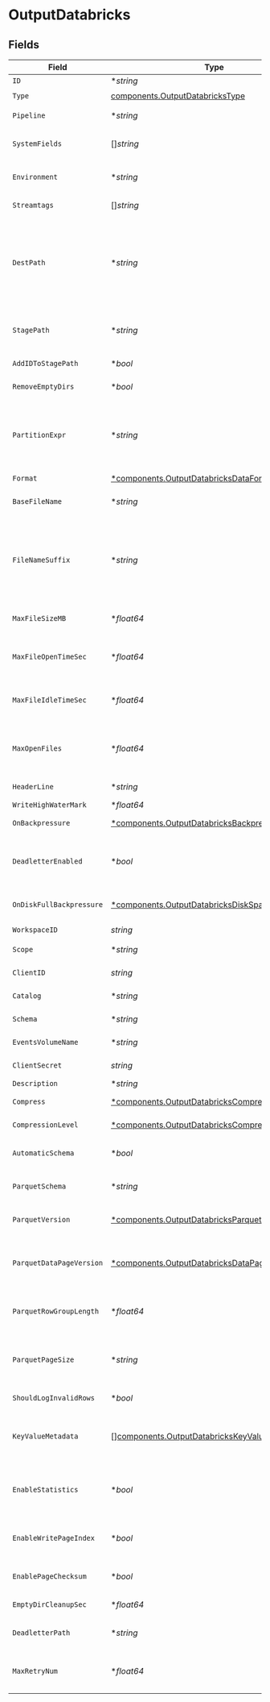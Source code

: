 # OutputDatabricks


## Fields

| Field                                                                                                                                                                                                                                                                          | Type                                                                                                                                                                                                                                                                           | Required                                                                                                                                                                                                                                                                       | Description                                                                                                                                                                                                                                                                    |
| ------------------------------------------------------------------------------------------------------------------------------------------------------------------------------------------------------------------------------------------------------------------------------ | ------------------------------------------------------------------------------------------------------------------------------------------------------------------------------------------------------------------------------------------------------------------------------ | ------------------------------------------------------------------------------------------------------------------------------------------------------------------------------------------------------------------------------------------------------------------------------ | ------------------------------------------------------------------------------------------------------------------------------------------------------------------------------------------------------------------------------------------------------------------------------ |
| `ID`                                                                                                                                                                                                                                                                           | **string*                                                                                                                                                                                                                                                                      | :heavy_minus_sign:                                                                                                                                                                                                                                                             | Unique ID for this output                                                                                                                                                                                                                                                      |
| `Type`                                                                                                                                                                                                                                                                         | [components.OutputDatabricksType](../../models/components/outputdatabrickstype.md)                                                                                                                                                                                             | :heavy_check_mark:                                                                                                                                                                                                                                                             | N/A                                                                                                                                                                                                                                                                            |
| `Pipeline`                                                                                                                                                                                                                                                                     | **string*                                                                                                                                                                                                                                                                      | :heavy_minus_sign:                                                                                                                                                                                                                                                             | Pipeline to process data before sending out to this output                                                                                                                                                                                                                     |
| `SystemFields`                                                                                                                                                                                                                                                                 | []*string*                                                                                                                                                                                                                                                                     | :heavy_minus_sign:                                                                                                                                                                                                                                                             | Fields to automatically add to events, such as cribl_pipe. Supports wildcards.                                                                                                                                                                                                 |
| `Environment`                                                                                                                                                                                                                                                                  | **string*                                                                                                                                                                                                                                                                      | :heavy_minus_sign:                                                                                                                                                                                                                                                             | Optionally, enable this config only on a specified Git branch. If empty, will be enabled everywhere.                                                                                                                                                                           |
| `Streamtags`                                                                                                                                                                                                                                                                   | []*string*                                                                                                                                                                                                                                                                     | :heavy_minus_sign:                                                                                                                                                                                                                                                             | Tags for filtering and grouping in @{product}                                                                                                                                                                                                                                  |
| `DestPath`                                                                                                                                                                                                                                                                     | **string*                                                                                                                                                                                                                                                                      | :heavy_minus_sign:                                                                                                                                                                                                                                                             | Optional path to prepend to files before uploading. Must be a JavaScript expression (which can evaluate to a constant value), enclosed in quotes or backticks. Can be evaluated only at init time. Example referencing a Global Variable: `myEventsVolumePath-${C.vars.myVar}` |
| `StagePath`                                                                                                                                                                                                                                                                    | **string*                                                                                                                                                                                                                                                                      | :heavy_minus_sign:                                                                                                                                                                                                                                                             | Filesystem location in which to buffer files before compressing and moving to final destination. Use performant, stable storage.                                                                                                                                               |
| `AddIDToStagePath`                                                                                                                                                                                                                                                             | **bool*                                                                                                                                                                                                                                                                        | :heavy_minus_sign:                                                                                                                                                                                                                                                             | Add the Output ID value to staging location                                                                                                                                                                                                                                    |
| `RemoveEmptyDirs`                                                                                                                                                                                                                                                              | **bool*                                                                                                                                                                                                                                                                        | :heavy_minus_sign:                                                                                                                                                                                                                                                             | Remove empty staging directories after moving files                                                                                                                                                                                                                            |
| `PartitionExpr`                                                                                                                                                                                                                                                                | **string*                                                                                                                                                                                                                                                                      | :heavy_minus_sign:                                                                                                                                                                                                                                                             | JavaScript expression defining how files are partitioned and organized. Default is date-based. If blank, Stream will fall back to the event's __partition field value – if present – otherwise to each location's root directory.                                              |
| `Format`                                                                                                                                                                                                                                                                       | [*components.OutputDatabricksDataFormat](../../models/components/outputdatabricksdataformat.md)                                                                                                                                                                                | :heavy_minus_sign:                                                                                                                                                                                                                                                             | Format of the output data                                                                                                                                                                                                                                                      |
| `BaseFileName`                                                                                                                                                                                                                                                                 | **string*                                                                                                                                                                                                                                                                      | :heavy_minus_sign:                                                                                                                                                                                                                                                             | JavaScript expression to define the output filename prefix (can be constant)                                                                                                                                                                                                   |
| `FileNameSuffix`                                                                                                                                                                                                                                                               | **string*                                                                                                                                                                                                                                                                      | :heavy_minus_sign:                                                                                                                                                                                                                                                             | JavaScript expression to define the output filename suffix (can be constant).  The `__format` variable refers to the value of the `Data format` field (`json` or `raw`).  The `__compression` field refers to the kind of compression being used (`none` or `gzip`).           |
| `MaxFileSizeMB`                                                                                                                                                                                                                                                                | **float64*                                                                                                                                                                                                                                                                     | :heavy_minus_sign:                                                                                                                                                                                                                                                             | Maximum uncompressed output file size. Files of this size will be closed and moved to final output location.                                                                                                                                                                   |
| `MaxFileOpenTimeSec`                                                                                                                                                                                                                                                           | **float64*                                                                                                                                                                                                                                                                     | :heavy_minus_sign:                                                                                                                                                                                                                                                             | Maximum amount of time to write to a file. Files open for longer than this will be closed and moved to final output location.                                                                                                                                                  |
| `MaxFileIdleTimeSec`                                                                                                                                                                                                                                                           | **float64*                                                                                                                                                                                                                                                                     | :heavy_minus_sign:                                                                                                                                                                                                                                                             | Maximum amount of time to keep inactive files open. Files open for longer than this will be closed and moved to final output location.                                                                                                                                         |
| `MaxOpenFiles`                                                                                                                                                                                                                                                                 | **float64*                                                                                                                                                                                                                                                                     | :heavy_minus_sign:                                                                                                                                                                                                                                                             | Maximum number of files to keep open concurrently. When exceeded, @{product} will close the oldest open files and move them to the final output location.                                                                                                                      |
| `HeaderLine`                                                                                                                                                                                                                                                                   | **string*                                                                                                                                                                                                                                                                      | :heavy_minus_sign:                                                                                                                                                                                                                                                             | If set, this line will be written to the beginning of each output file                                                                                                                                                                                                         |
| `WriteHighWaterMark`                                                                                                                                                                                                                                                           | **float64*                                                                                                                                                                                                                                                                     | :heavy_minus_sign:                                                                                                                                                                                                                                                             | Buffer size used to write to a file                                                                                                                                                                                                                                            |
| `OnBackpressure`                                                                                                                                                                                                                                                               | [*components.OutputDatabricksBackpressureBehavior](../../models/components/outputdatabricksbackpressurebehavior.md)                                                                                                                                                            | :heavy_minus_sign:                                                                                                                                                                                                                                                             | How to handle events when all receivers are exerting backpressure                                                                                                                                                                                                              |
| `DeadletterEnabled`                                                                                                                                                                                                                                                            | **bool*                                                                                                                                                                                                                                                                        | :heavy_minus_sign:                                                                                                                                                                                                                                                             | If a file fails to move to its final destination after the maximum number of retries, move it to a designated directory to prevent further errors                                                                                                                              |
| `OnDiskFullBackpressure`                                                                                                                                                                                                                                                       | [*components.OutputDatabricksDiskSpaceProtection](../../models/components/outputdatabricksdiskspaceprotection.md)                                                                                                                                                              | :heavy_minus_sign:                                                                                                                                                                                                                                                             | How to handle events when disk space is below the global 'Min free disk space' limit                                                                                                                                                                                           |
| `WorkspaceID`                                                                                                                                                                                                                                                                  | *string*                                                                                                                                                                                                                                                                       | :heavy_check_mark:                                                                                                                                                                                                                                                             | Databricks workspace ID                                                                                                                                                                                                                                                        |
| `Scope`                                                                                                                                                                                                                                                                        | **string*                                                                                                                                                                                                                                                                      | :heavy_minus_sign:                                                                                                                                                                                                                                                             | OAuth scope for Unity Catalog authentication                                                                                                                                                                                                                                   |
| `ClientID`                                                                                                                                                                                                                                                                     | *string*                                                                                                                                                                                                                                                                       | :heavy_check_mark:                                                                                                                                                                                                                                                             | OAuth client ID for Unity Catalog authentication                                                                                                                                                                                                                               |
| `Catalog`                                                                                                                                                                                                                                                                      | **string*                                                                                                                                                                                                                                                                      | :heavy_minus_sign:                                                                                                                                                                                                                                                             | Name of the catalog to use for the output                                                                                                                                                                                                                                      |
| `Schema`                                                                                                                                                                                                                                                                       | **string*                                                                                                                                                                                                                                                                      | :heavy_minus_sign:                                                                                                                                                                                                                                                             | Name of the catalog schema to use for the output                                                                                                                                                                                                                               |
| `EventsVolumeName`                                                                                                                                                                                                                                                             | **string*                                                                                                                                                                                                                                                                      | :heavy_minus_sign:                                                                                                                                                                                                                                                             | Name of the events volume in Databricks                                                                                                                                                                                                                                        |
| `ClientSecret`                                                                                                                                                                                                                                                                 | *string*                                                                                                                                                                                                                                                                       | :heavy_check_mark:                                                                                                                                                                                                                                                             | OAuth client secret for Unity Catalog authentication                                                                                                                                                                                                                           |
| `Description`                                                                                                                                                                                                                                                                  | **string*                                                                                                                                                                                                                                                                      | :heavy_minus_sign:                                                                                                                                                                                                                                                             | N/A                                                                                                                                                                                                                                                                            |
| `Compress`                                                                                                                                                                                                                                                                     | [*components.OutputDatabricksCompression](../../models/components/outputdatabrickscompression.md)                                                                                                                                                                              | :heavy_minus_sign:                                                                                                                                                                                                                                                             | Data compression format to apply to HTTP content before it is delivered                                                                                                                                                                                                        |
| `CompressionLevel`                                                                                                                                                                                                                                                             | [*components.OutputDatabricksCompressionLevel](../../models/components/outputdatabrickscompressionlevel.md)                                                                                                                                                                    | :heavy_minus_sign:                                                                                                                                                                                                                                                             | Compression level to apply before moving files to final destination                                                                                                                                                                                                            |
| `AutomaticSchema`                                                                                                                                                                                                                                                              | **bool*                                                                                                                                                                                                                                                                        | :heavy_minus_sign:                                                                                                                                                                                                                                                             | Automatically calculate the schema based on the events of each Parquet file generated                                                                                                                                                                                          |
| `ParquetSchema`                                                                                                                                                                                                                                                                | **string*                                                                                                                                                                                                                                                                      | :heavy_minus_sign:                                                                                                                                                                                                                                                             | To add a new schema, navigate to Processing > Knowledge > Parquet Schemas                                                                                                                                                                                                      |
| `ParquetVersion`                                                                                                                                                                                                                                                               | [*components.OutputDatabricksParquetVersion](../../models/components/outputdatabricksparquetversion.md)                                                                                                                                                                        | :heavy_minus_sign:                                                                                                                                                                                                                                                             | Determines which data types are supported and how they are represented                                                                                                                                                                                                         |
| `ParquetDataPageVersion`                                                                                                                                                                                                                                                       | [*components.OutputDatabricksDataPageVersion](../../models/components/outputdatabricksdatapageversion.md)                                                                                                                                                                      | :heavy_minus_sign:                                                                                                                                                                                                                                                             | Serialization format of data pages. Note that some reader implementations use Data page V2's attributes to work more efficiently, while others ignore it.                                                                                                                      |
| `ParquetRowGroupLength`                                                                                                                                                                                                                                                        | **float64*                                                                                                                                                                                                                                                                     | :heavy_minus_sign:                                                                                                                                                                                                                                                             | The number of rows that every group will contain. The final group can contain a smaller number of rows.                                                                                                                                                                        |
| `ParquetPageSize`                                                                                                                                                                                                                                                              | **string*                                                                                                                                                                                                                                                                      | :heavy_minus_sign:                                                                                                                                                                                                                                                             | Target memory size for page segments, such as 1MB or 128MB. Generally, lower values improve reading speed, while higher values improve compression.                                                                                                                            |
| `ShouldLogInvalidRows`                                                                                                                                                                                                                                                         | **bool*                                                                                                                                                                                                                                                                        | :heavy_minus_sign:                                                                                                                                                                                                                                                             | Log up to 3 rows that @{product} skips due to data mismatch                                                                                                                                                                                                                    |
| `KeyValueMetadata`                                                                                                                                                                                                                                                             | [][components.OutputDatabricksKeyValueMetadatum](../../models/components/outputdatabrickskeyvaluemetadatum.md)                                                                                                                                                                 | :heavy_minus_sign:                                                                                                                                                                                                                                                             | The metadata of files the Destination writes will include the properties you add here as key-value pairs. Useful for tagging. Examples: "key":"OCSF Event Class", "value":"9001"                                                                                               |
| `EnableStatistics`                                                                                                                                                                                                                                                             | **bool*                                                                                                                                                                                                                                                                        | :heavy_minus_sign:                                                                                                                                                                                                                                                             | Statistics profile an entire file in terms of minimum/maximum values within data, numbers of nulls, etc. You can use Parquet tools to view statistics.                                                                                                                         |
| `EnableWritePageIndex`                                                                                                                                                                                                                                                         | **bool*                                                                                                                                                                                                                                                                        | :heavy_minus_sign:                                                                                                                                                                                                                                                             | One page index contains statistics for one data page. Parquet readers use statistics to enable page skipping.                                                                                                                                                                  |
| `EnablePageChecksum`                                                                                                                                                                                                                                                           | **bool*                                                                                                                                                                                                                                                                        | :heavy_minus_sign:                                                                                                                                                                                                                                                             | Parquet tools can use the checksum of a Parquet page to verify data integrity                                                                                                                                                                                                  |
| `EmptyDirCleanupSec`                                                                                                                                                                                                                                                           | **float64*                                                                                                                                                                                                                                                                     | :heavy_minus_sign:                                                                                                                                                                                                                                                             | How frequently, in seconds, to clean up empty directories                                                                                                                                                                                                                      |
| `DeadletterPath`                                                                                                                                                                                                                                                               | **string*                                                                                                                                                                                                                                                                      | :heavy_minus_sign:                                                                                                                                                                                                                                                             | Storage location for files that fail to reach their final destination after maximum retries are exceeded                                                                                                                                                                       |
| `MaxRetryNum`                                                                                                                                                                                                                                                                  | **float64*                                                                                                                                                                                                                                                                     | :heavy_minus_sign:                                                                                                                                                                                                                                                             | The maximum number of times a file will attempt to move to its final destination before being dead-lettered                                                                                                                                                                    |